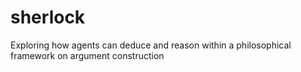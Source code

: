 # sherlock
Exploring how agents can deduce and reason within a philosophical framework on argument construction
